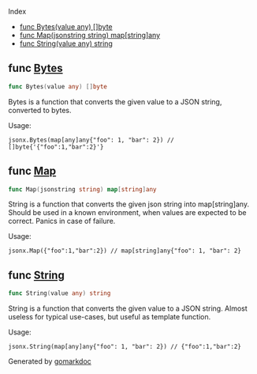  Index

- [func Bytes(value any) []byte](<#func-bytes>)
- [func Map(jsonstring string) map[string]any](<#func-map>)
- [func String(value any) string](<#func-string>)


## func [Bytes](<https://github.com/kyoto-framework/zen/blob/master/tmp/zen/jsonx/bytes.go#L16>)

```go
func Bytes(value any) []byte
```

Bytes is a function that converts the given value to a JSON string, converted to bytes.

Usage:

```
jsonx.Bytes(map[any]any{"foo": 1, "bar": 2}) // []byte{'{"foo":1,"bar":2}'}
```

## func [Map](<https://github.com/kyoto-framework/zen/blob/master/tmp/zen/jsonx/map.go#L18>)

```go
func Map(jsonstring string) map[string]any
```

String is a function that converts the given json string into map\[string\]any. Should be used in a known environment, when values are expected to be correct. Panics in case of failure.

Usage:

```
jsonx.Map({"foo":1,"bar":2}) // map[string]any{"foo": 1, "bar": 2}
```

## func [String](<https://github.com/kyoto-framework/zen/blob/master/tmp/zen/jsonx/string.go#L17>)

```go
func String(value any) string
```

String is a function that converts the given value to a JSON string. Almost useless for typical use\-cases, but useful as template function.

Usage:

```
jsonx.String(map[any]any{"foo": 1, "bar": 2}) // {"foo":1,"bar":2}
```



Generated by [gomarkdoc](<https://github.com/princjef/gomarkdoc>)
